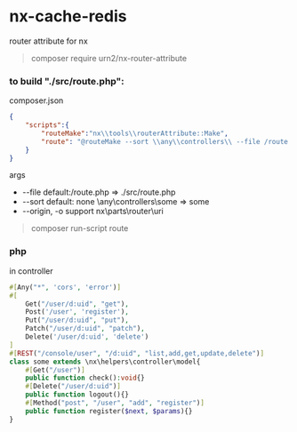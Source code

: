 # nx-cache-redis
router attribute for nx

> composer require urn2/nx-router-attribute

### to build "./src/route.php":

composer.json 
```json
{
	"scripts":{
		"routeMake":"nx\\tools\\routerAttribute::Make",
		"route": "@routeMake --sort \\any\\controllers\\ --file /route.php -o"
	}
}
```
args
* --file default:/route.php => ./src/route.php
* --sort default: none  \\any\\controllers\\some => some
* --origin, -o  support nx\parts\router\uri

> composer run-script route

### php
in controller
```php
#[Any("*", 'cors', 'error')]
#[
	Get("/user/d:uid", "get"),
	Post('/user', 'register'),
	Put("/user/d:uid", "put"),
	Patch("/user/d:uid", "patch"),
	Delete('/user/d:uid', 'delete')
]
#[REST("/console/user", "/d:uid", "list,add,get,update,delete")]
class some extends \nx\helpers\controller\model{
	#[Get("/user")]
	public function check():void{}
	#[Delete("/user/d:uid")]
	public function logout(){}
	#[Method("post", "/user", "add", "register")]
	public function register($next, $params){}
}
```